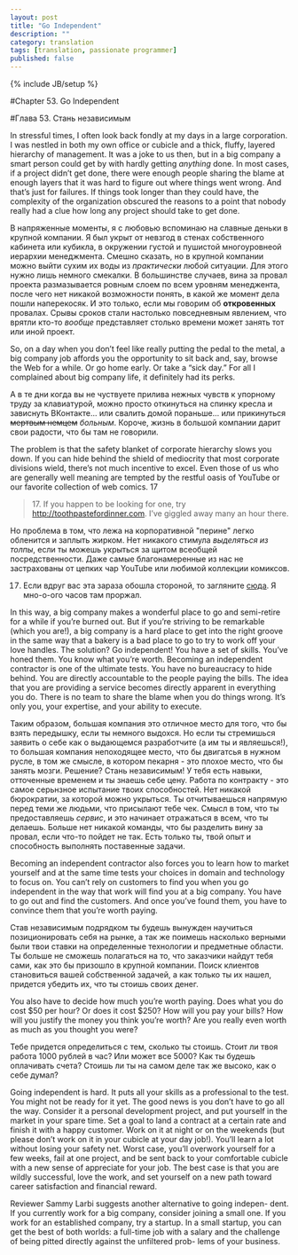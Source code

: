 ```yaml
---
layout: post
title: "Go Independent"
description: ""
category: translation
tags: [translation, passionate programmer]
published: false
---
```

{% include JB/setup %}

#Chapter 53. Go Independent
    
#Глава 53. Стань независимым

In stressful times, I often look back fondly at my days in a large corporation. I was nestled in both my own office or cubicle and a thick, fluffy, layered hierarchy of management. It was a joke to us then, but in a big company a smart person could get by with hardly getting *anything* done. In most cases, if a project didn’t get done, there were enough people sharing the blame at enough layers that it was hard to figure out where things went wrong. And that’s just for failures. If things took longer than they could have, the complexity of the organization obscured the reasons to a point that nobody really had a clue how long any project should take to get done.

В напряженные моменты, я с любовью вспоминаю на славные деньки в крупной компании. Я был укрыт от невзгод в стенах собственного кабинета или кубикла, в окружении густой и пушистой многоуровнеой иерархии менеджмента. Смешно сказать, но в крупной компании можно выйти сухим их воды из *практически* любой ситуации. Для этого нужно лишь немного смекалки. В большинстве случаев, вина за провал проекта размазывается ровным слоем по всем уровням менеджента, после чего нет никакой возможности понять, в какой же момент дела пошли наперекосяк. И это только, если мы говорим об **откровенных** провалах. Срывы сроков стали настолько повседневным явлением, что врятли кто-то *вообще* представляет столько времени может занять тот или иной проект.

So, on a day when you don’t feel like really putting the pedal to the metal, a big company job affords you the opportunity to sit back and, say, browse the Web for a while. Or go home early. Or take a “sick day.”
For all I complained about big company life, it definitely had its perks. 

А в те дни когда вы не чуствуете прилива нежных чувств к упорному труду за клавиатурой, можно просто откинуться на спинку кресла и зависнуть ВКонтакте... или свалить домой пораньше... или прикинуться <s>мертвым немцем</s> *больным*. Короче, жизнь в большой компании дарит свои радости, что бы там не говорили.

The problem is that the safety blanket of corporate hierarchy slows you down. If you can hide behind the shield of mediocrity that most corporate divisions wield, there’s not much incentive to excel. Even those of us who are generally well meaning are tempted by the restful oasis of YouTube or our favorite collection of web comics. 17
> 17\. If you happen to be looking for one, try http://toothpastefordinner.com. I’ve giggled away many an hour there.

Но проблема в том, что лежа на корпоративной "перине" легко обленится и заплыть жирком. Нет никакого стимула *выделяться из толпы*, если ты можешь укрыться за щитом всеобщей посредственности. Даже самые благонамеренные из нас не застрахованы от цепких чар YouTube или любимой коллекции комиксов.

17. Если вдруг вас эта зараза обошла стороной, то загляните [сюда](http://developer-life.com/). Я мно-о-ого часов там проржал.

In this way, a big company makes a wonderful place to go and semi-retire for a while if you’re burned out. But if you’re striving to be remarkable (which you are!), a big company is a hard place to get into the right groove in the same way that a bakery is a bad place to go to try to work off your love handles. The solution? Go independent! You have a set of skills. You’ve honed them. You know what you’re worth. Becoming an independent contractor is one of the ultimate tests. You have no bureaucracy to hide behind. You are directly accountable to the people paying the bills. The idea that you are providing a service becomes directly apparent in everything you do. There is no team to share the blame when you do things wrong. It’s only you, your expertise, and your ability to execute. 

Таким образом, большая компания это отличное место для того, что бы взять передышку, если ты немного выдохся. Но если ты стремишься заявить о себе как о выдающемся разработчите (а им ты и являешься!), то большая компания непоходящее место, что бы двигатсья в нужном русле, в том же смысле, в котором пекарня - это плохое место, что бы занять мозги. Решение? Стань независимым! У тебя есть навыки, отточенные временем и ты знаешь себе цену. Работа по контракту - это самое серьнзное испытание твоих способностей. Нет никакой бюрократии, за которой можно укрыться. Ты отчитываешься напрямую перед теми же людьми, что присылают тебе чек. Смысл в том, что ты предоставляешь *сервис*, и это начинает отражаться в всем, что ты делаешь. Больше нет никакой команды, что бы разделить вину за провал, если что-то пойдет не так. Есть только ты, твой опыт и способность выполнять поставенные задачи.

Becoming an independent contractor also forces you to learn how to market yourself and at the same time tests your choices in domain and technology to focus on. You can’t rely on customers to find you when you go independent in the way that work will find you at a big company. You have to go out and find the customers. And once you’ve found them, you have to convince them that you’re worth paying. 

Став независимым подрядком ты будешь вынужден научиться позиционировать себя на рынке, а так же поимешь насколько верными были твои ставки на определенные технологии и предметные области. Ты больше не сможешь полагаться на то, что заказчики найдут тебя сами, как это бы призошло в крупной компании. Поиск клиентов становиться вашей собственной задачей, а как только ты их нашел, придется убедить их, что ты стоишь своих денег.

You also have to decide how much you’re worth paying. Does what you do cost $50 per hour? Or does it cost $250? How will you pay your bills? How will you justify the money you think you’re worth? Are you really even worth as much as you thought you were?

Тебе придется определиться с тем, сколько ты стоишь. Стоит ли твоя работа 1000 рублей в час? Или может все 5000? Как ты будешь оплачивать счета? Стоишь ли ты на самом деле так же высоко, как о себе думал?

Going independent is hard. It puts all your skills as a professional to
the test. You might not be ready for it yet. The good news is you don’t
have to go all the way. Consider it a personal development project,
and put yourself in the market in your spare time. Set a goal to land a
contract at a certain rate and finish it with a happy customer. Work on it
at night or on the weekends (but please don’t work on it in your cubicle
at your day job!). You’ll learn a lot without losing your safety net. Worst
case, you’ll overwork yourself for a few weeks, fail at one project, and
be sent back to your comfortable cubicle with a new sense of appreciate
for your job. The best case is that you are wildly successful, love the
work, and set yourself on a new path toward career satisfaction and
financial reward.

Reviewer Sammy Larbi suggests another alternative to going indepen-
dent. If you currently work for a big company, consider joining a small
one. If you work for an established company, try a startup. In a small
startup, you can get the best of both worlds: a full-time job with a salary
and the challenge of being pitted directly against the unfiltered prob-
lems of your business.